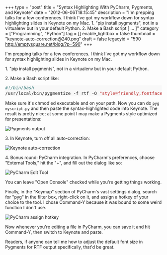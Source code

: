 +++
type = "post"
title = "Syntax Highlighting With PyCharm, Pygments, and Keynote"
date = "2012-06-06T18:15:45"
description = "I'm prepping talks for a few conferences. I think I've got my workflow down for syntax highlighting slides in Keynote on my Mac. &#8203;1. \"pip install pygments\", not in a virtualenv but in your default Python. &#8203;2. Make a Bash script [ ... ]"
category = ["Programming", "Python"]
tag = []
enable_lightbox = false
thumbnail = "keynote-auto-correction@240.png"
draft = false
legacyid = "590 http://emptysquare.net/blog/?p=590"
+++

<p>I'm prepping talks for a few conferences. I think I've got my workflow
down for syntax highlighting slides in Keynote on my Mac.</p>
<p>​1. "pip install pygments", not in a virtualenv but in your default
Python.</p>
<p>​2. Make a Bash script like:</p>
<div class="codehilite" style="background: #f8f8f8"><pre style="line-height: 125%"><span style="color: #408080; font-style: italic">#!/bin/bash</span>
/usr/local/bin/pygmentize -f rtf -O <span style="color: #BA2121">&quot;style=friendly,fontface=Courier Bold&quot;</span> <span style="color: #BA2121">&quot;</span><span style="color: #19177C">$1</span><span style="color: #BA2121">&quot;</span> | pbcopy
</pre></div>


<p>Make sure it's chmod'ed executable and on your path. Now you can do
<code>pyg myscript.py</code> and then paste the syntax-highlighted code into
Keynote. The result is pretty nice; at some point I may make a Pygments
style optimized for presentations:</p>
<p><img style="display:block; margin-left:auto; margin-right:auto;" src="pygments-output.png" title="Pygments output" /></p>
<p>​3. In Keynote, turn off all auto-correction:</p>
<p><img style="display:block; margin-left:auto; margin-right:auto;" src="keynote-auto-correction.png" title="Keynote auto-correction" /></p>
<p>​4. Bonus round: PyCharm integration. In PyCharm's preferences, choose
"External Tools," hit the "+", and fill out the dialog like so:</p>
<p><img style="display:block; margin-left:auto; margin-right:auto;" src="pycharm-edit-tool.png" title="PyCharm Edit Tool" /></p>
<p>You can leave "Open Console" checked while you're getting things
working.</p>
<p>Finally, in the "Keymap" section of PyCharm's vast settings dialog,
search for "pyg" in the filter box, right-click on it, and assign a
hotkey of your choice to the tool. I chose Command-Y because it was
bound to some weird function I don't use.</p>
<p><img style="display:block; margin-left:auto; margin-right:auto;" src="pycharm-hotkey.png" title="PyCharm assign hotkey" /></p>
<p>Now whenever you're editing a file in PyCharm, you can save it and hit
Command-Y, then switch to Keynote and paste.</p>
<p>Readers, if anyone can tell me how to adjust the default font size in
Pygments for RTF output specifically, that'd be great.</p>

